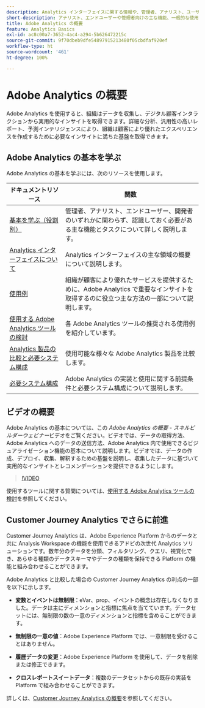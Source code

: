 ```yaml
---
description: Analytics インターフェイスに関する情報や、管理者、アナリスト、ユーザー、開発者向けの基本を学ぶ情報など、Adobe Analytics に関する一般的な概要情報です。
short-description: アナリスト、エンドユーザーや管理者向けの主な機能、一般的な使用例、最初の手順について説明します。
title: Adobe Analytics の概要
feature: Analytics Basics
exl-id: ac8c00a7-3652-4ac4-a294-5b626472215c
source-git-commit: 9f70dbeb9dfe54897915213480f05cbdfaf920ef
workflow-type: ht
source-wordcount: '461'
ht-degree: 100%

---
```


# Adobe Analytics の概要

Adobe Analytics を使用すると、組織はデータを収集し、デジタル顧客インタラクションから実用的なインサイトを取得できます。詳細な分析、汎用性の高いレポート、予測インテリジェンスにより、組織は顧客により優れたエクスペリエンスを作成するために必要なインサイトに満ちた基盤を取得できます。

## Adobe Analytics の基本を学ぶ

Adobe Analytics の基本を学ぶには、次のリソースを使用します。


| ドキュメントリソース | 関数 |
|---------|----------|
| [基本を学ぶ（役割別）](/help/analyze/get-started/get-started-by-role.md) | 管理者、アナリスト、エンドユーザー、開発者のいずれかに関わらず、認識しておく必要がある主な機能とタスクについて詳しく説明します。 |
| [Analytics インターフェイスについて](/help/analyze/get-started/analytics-interface.md) | Analytics インターフェイスの主な領域の概要について説明します。 |
| [使用例](/help/analyze/get-started/use-cases.md) | 組織が顧客により優れたサービスを提供するために、Adobe Analytics で重要なインサイトを取得するのに役立つ主な方法の一部について説明します。 |
| [使用する Adobe Analytics ツールの検討](/help/analyze/get-started/which-analytics-tool.md) | 各 Adobe Analytics ツールの推奨される使用例を紹介しています。 |
| [Analytics 製品の比較と必要システム構成](/help/analyze/get-started/analytics-product-comparison.md) | 使用可能な様々な Adobe Analytics 製品を比較します。 |
| [必要システム構成](/help/analyze/get-started/sys-reqs.md) | Adobe Analytics の実装と使用に関する前提条件と必要システム構成について説明します。 |

## ビデオの概要

Adobe Analytics の基本については、この *Adobe Analytics の概要 - スキルビルダーウェビナー*&#x200B;ビデオをご覧ください。ビデオでは、データの取得方法、Adobe Analytics へのデータの送信方法、Adobe Analytics 内で使用できるビジュアライゼーション機能の基本について説明します。ビデオでは、データの作成、デプロイ、収集、解釈するための基盤を説明し、収集したデータに基づいて実用的なインサイトとレコメンデーションを提供できるようにします。

>[!VIDEO](https://video.tv.adobe.com/v/27429/?quality=12)

使用するツールに関する質問については、[使用する Adobe Analytics ツールの検討](https://experienceleague.adobe.com/docs/analytics/analyze/admin-overview/which-analytics-tool.html?lang=ja)を参照してください。

## Customer Journey Analytics でさらに前進

Customer Journey Analytics は、Adobe Experience Platform からのデータと共に Analysis Workspace の機能を使用できるアドビの次世代 Analytics ソリューションです。数年分のデータを分類、フィルタリング、クエリ、視覚化でき、あらゆる種類のデータスキーマやデータの種類を保持できる Platform の機能と組み合わせることができます。

Adobe Analytics と比較した場合の Customer Journey Analytics の利点の一部を以下に示します。

* **変数とイベントは無制限**：eVar、prop、イベントの概念は存在しなくなりました。データは主にディメンションと指標に焦点を当てています。データセットには、無制限の数の一意のディメンションと指標を含めることができます。

* **無制限の一意の値**：Adobe Experience Platform では、一意制限を受けることはありません。

* **履歴データの変更**：Adobe Experience Platform を使用して、データを削除または修正できます。

* **クロスレポートスイートデータ**：複数のデータセットからの既存の実装を Platform で組み合わせることができます。

詳しくは、[Customer Journey Analytics の概要](https://experienceleague.adobe.com/docs/analytics-platform/using/cja-overview/cja-overview.html?lang=ja)を参照してください。
